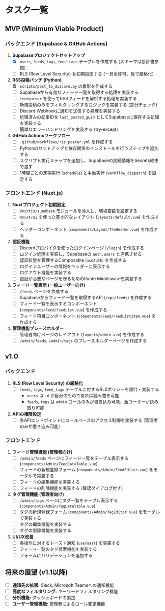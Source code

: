 # タスク一覧

## MVP (Minimum Viable Product)

### バックエンド (Supabase & GitHub Actions)

1.  **Supabaseプロジェクトセットアップ**
    *   [x] `users`, `feeds`, `tags`, `feed_tags` テーブルを作成する (スキーマは設計書参照)
    *   [ ] RLS (Row Level Security) を初期設定する (一旦全許可、後で厳格化)
2.  **RSS投稿バッチ (Python)**
    *   [x] `scripts/post_to_discord.py` の雛形を作成する
    *   [ ] Supabaseから有効なフィード一覧を取得する処理を実装する
    *   [ ] `feedparser` を使ってRSSフィードを解析する処理を実装する
    *   [ ] 新規投稿のみをフィルタリングするロジックを実装する (差分チェック)
    *   [ ] Discord Webhookに通知を送信する処理を実装する
    *   [ ] 処理済みの記事IDを `last_posted_guid` としてSupabaseに保存する処理を実装する
    *   [ ] 簡単なエラーハンドリングを実装する (try-except)
3.  **GitHub Actionsワークフロー**
    *   [ ] `.github/workflows/rss_poster.yml` を作成する
    *   [ ] Pythonのセットアップと依存関係のインストールを行うステップを追加する
    *   [ ] スクリプト実行ステップを追加し、Supabaseの接続情報をSecrets経由で渡す
    *   [ ] 1時間ごとの定期実行 (`schedule`) と手動実行 (`workflow_dispatch`) を設定する

### フロントエンド (Nuxt.js)

1.  **Nuxtプロジェクト初期設定**
    *   [ ] `@nuxtjs/supabase` モジュールを導入し、環境変数を設定する
    *   [ ] `@nuxt/ui` を使った基本的なレイアウト (`layouts/default.vue`) を作成する
    *   [ ] ヘッダーコンポーネント (`components/Layout/TheHeader.vue`) を作成する
2.  **認証機能**
    *   [ ] Discordプロバイダを使ったログインページ (`/login`) を作成する
    *   [ ] ログイン処理を実装し、Supabaseの `auth.users` と連携させる
    *   [ ] 認証状態を管理するComposable (`useAuth`) を作成する
    *   [ ] ログインユーザーの情報をヘッダーに表示する
    *   [ ] ログアウト機能を実装する
    *   [ ] 認証が必要なページを守るためのRoute Middlewareを実装する
3.  **フィード一覧表示 (一般ユーザー向け)**
    *   [ ] `/feeds` ページを作成する
    *   [ ] Supabaseからフィード一覧を取得するAPI (`/api/feeds`) を作成する
    *   [ ] フィード一覧を表示するコンポーネント (`components/Feed/FeedList.vue`) を作成する
    *   [ ] フィード項目コンポーネント (`components/Feed/FeedListItem.vue`) を作成する
4.  **管理機能プレースホルダー**
    *   [ ] 管理者向けページのレイアウト (`layouts/admin.vue`) を作成する
    *   [ ] `/admin/feeds`, `/admin/tags` のプレースホルダーページを作成する

## v1.0

### バックエンド

1.  **RLS (Row Level Security) の厳格化**
    *   [ ] `feeds`, `tags`, `feed_tags` テーブルに対するRLSポリシーを設計・実装する
        *   `users` は `id` が自分のものであれば読み書き可能
        *   `feeds`, `tags` は `admin` ロールのみが書き込み可能、全ユーザーが読み取り可能
2.  **APIの権限設定**
    *   [ ] 各APIエンドポイントにロールベースのアクセス制御を実装する (管理者のみが書き込み可能)

### フロントエンド

1.  **フィード管理機能 (管理者向け)**
    *   [ ] `/admin/feeds` ページにフィード一覧をテーブル表示する (`components/Admin/FeedDataTable.vue`)
    *   [ ] フィードの新規登録フォーム (`components/Admin/FeedEditor.vue`) をモーダルで実装する
    *   [ ] フィードの編集機能を実装する
    *   [ ] フィードの削除機能を実装する (確認ダイアログ付き)
2.  **タグ管理機能 (管理者向け)**
    *   [ ] `/admin/tags` ページにタグ一覧をテーブル表示する (`components/Admin/TagDataTable.vue`)
    *   [ ] タグの新規登録フォーム (`components/Admin/TagEditor.vue`) をモーダルで実装する
    *   [ ] タグの編集機能を実装する
    *   [ ] タグの削除機能を実装する
3.  **UI/UX改善**
    *   [ ] 各操作に対するトースト通知 (`useToast`) を実装する
    *   [ ] フィード一覧のタグ検索機能を実装する
    *   [ ] フォームにバリデーションを追加する

## 将来の展望 (v1.1以降)

*   [ ] **通知先の拡張:** Slack, Microsoft Teamsへの通知機能
*   [ ] **高度なフィルタリング:** キーワードフィルタリング機能
*   [ ] **分析機能:** ダッシュボードの追加
*   [ ] **ユーザー管理機能:** 管理者によるロール変更機能

